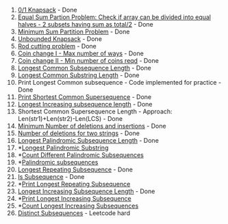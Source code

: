 1. [0/1 Knapsack](https://practice.geeksforgeeks.org/problems/0-1-knapsack-problem/0) - Done
2. [Equal Sum Partion Problem: Check if array can be divided into equal halves - 2 subsets having sum as total/2](https://leetcode.com/problems/partition-equal-subset-sum/) - Done
3. [Minimum Sum Partition Problem](https://practice.geeksforgeeks.org/problems/minimum-sum-partition/0) - Done
4. [Unbounded Knapsack](https://practice.geeksforgeeks.org/problems/knapsack-with-duplicate-items/0) - Done
5. [Rod cutting problem](https://practice.geeksforgeeks.org/problems/rod-cutting/0/) - Done
6. [Coin change I - Max number of ways](https://leetcode.com/problems/coin-change-2/) - Done
7. [Coin change II - Min number of coins reqd](https://leetcode.com/problems/coin-change/submissions/) - Done
8. [Longest Common Subsequence Length](https://leetcode.com/problems/longest-common-subsequence/submissions/) - Done
9. [Longest Common Substring Length](https://practice.geeksforgeeks.org/problems/longest-common-substring/0) - Done
10. Print Longest Common subsequence - Code implemented for practice - Done
11. [Print Shortest Common Supersequence](https://leetcode.com/problems/shortest-common-supersequence/) - Done
11. [Longest Increasing subsequence length](https://leetcode.com/problems/longest-increasing-subsequence/) - Done
12. Shortest Common Supersequence Length - Approach: Len(str1)+Len(str2)-Len(LCS) - Done
13. [Minimum Number of deletions and insertions](https://practice.geeksforgeeks.org/problems/minimum-number-of-deletions-and-insertions/0) - Done
14. [Number of deletions for two strings](https://leetcode.com/problems/delete-operation-for-two-strings/submissions/) - Done
15. [Longest Palindromic Subsequence Length](https://leetcode.com/problems/longest-palindromic-subsequence/submissions/) - Done
16. *[Longest Palindromic Substring](https://leetcode.com/problems/longest-palindromic-substring/)
17. *[Count Different Palindromic Subsequences](https://leetcode.com/problems/count-different-palindromic-subsequences/)
18. *[Palindromic subsequences](https://leetcode.com/problems/palindromic-substrings/)
19. [Longest Repeating Subsequence](https://practice.geeksforgeeks.org/problems/longest-repeating-subsequence/0) - Done
20. [Is Subsequence](https://leetcode.com/problems/is-subsequence/submissions/) - Done
21. *[Print Longest Repeating Subsequence](https://leetcode.com/problems/longest-duplicate-substring/)
22. [Longest Increasing Subsequence Length](https://leetcode.com/problems/longest-increasing-subsequence/submissions/) - Done
23. *[Print Longest Increasing Subsequence]()
24. *[Count Longest Increasing Subsequences](https://leetcode.com/problems/number-of-longest-increasing-subsequence/solution/)
25. [Distinct Subsequences](https://leetcode.com/problems/distinct-subsequences/) - Leetcode hard


